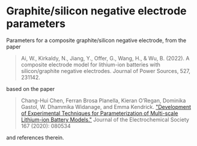 # Graphite/silicon negative electrode parameters

Parameters for a composite graphite/silicon negative electrode, from the paper

> Ai, W., Kirkaldy, N., Jiang, Y., Offer, G., Wang, H., & Wu, B. (2022). A composite electrode model for lithium-ion batteries with silicon/graphite negative electrodes. Journal of Power Sources, 527, 231142.

based on the paper

> Chang-Hui Chen, Ferran Brosa Planella, Kieran O’Regan, Dominika Gastol, W. Dhammika Widanage, and Emma Kendrick. ["Development of Experimental Techniques for Parameterization of Multi-scale Lithium-ion Battery Models."](https://iopscience.iop.org/article/10.1149/1945-7111/ab9050) Journal of the Electrochemical Society 167 (2020): 080534

and references therein.
